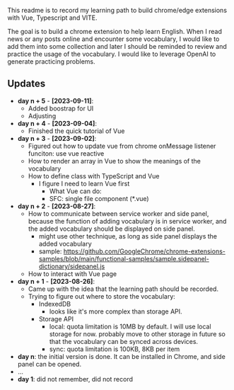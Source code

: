 This readme is to record my learning path to build chrome/edge extensions with Vue, Typescript and VITE. 

The goal is to build a chrome extension to help learn English. When I read news or any posts online and encounter some vocabulary, I would like to add them into some collection and later I should be reminded to review and practice the usage of the vocabulary. I would like to leverage OpenAI to generate practicing problems. 

## Updates
- **day n + 5** - **[2023-09-11]**: 
  - Added boostrap for UI
  - Adjusting 
- **day n + 4** - **[2023-09-04]**: 
  - Finished the quick tutorial of Vue
- **day n + 3** - **[2023-09-02]**: 
  - Figured out how to update vue from chrome onMessage listener funciton: use vue reactive
  - How to render an array in Vue to show the meanings of the vocabulary
  - How to define class with TypeScript and Vue
    - I figure I need to learn Vue first
      - What Vue can do: 
      - SFC: single file component (*.vue)
- **day n + 2** - **[2023-08-27]**: 
  - How to communicate between service worker and side panel, because the function of adding vocabulary is in service worker, and the added vocabulary should be displayed on side panel.
    - might use other technique, as long as side panel displays the added vocabulary
    - sample: https://github.com/GoogleChrome/chrome-extensions-samples/blob/main/functional-samples/sample.sidepanel-dictionary/sidepanel.js
  - How to interact with Vue page
- **day n + 1** - **[2023-08-26]**: 
  - Came up with the idea that the learning path should be recorded. 
  - Trying to figure out where to store the vocabulary: 
    - IndexedDB
      - looks like it's more complex than storage API. 
    - Storage API
      - local: quota limitation is 10MB by default. I will use local storage for now. probably move to other storage in future so that the vocabulary can be synced across devices. 
      - sync: quota limitation is 100KB, 8KB per item
- **day n**: the initial version is done. It can be installed in Chrome, and side panel can be opened.
- ...
- **day 1**: did not remember, did not record